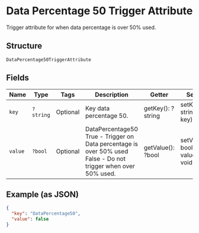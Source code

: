 
# Data Percentage 50 Trigger Attribute

Trigger attribute for when data percentage is over 50% used.

## Structure

`DataPercentage50TriggerAttribute`

## Fields

| Name | Type | Tags | Description | Getter | Setter |
|  --- | --- | --- | --- | --- | --- |
| `key` | `?string` | Optional | Key data percentage 50. | getKey(): ?string | setKey(?string key): void |
| `value` | `?bool` | Optional | DataPercentage50<br />True - Trigger on Data percentage is over 50% used<br />False - Do not trigger when over 50% used. | getValue(): ?bool | setValue(?bool value): void |

## Example (as JSON)

```json
{
  "key": "DataPercentage50",
  "value": false
}
```

